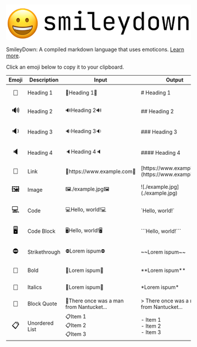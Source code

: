 <div class="text-center mb-5">
  <img class="ms-2 me-2 w-75" src="./logo.png" alt="SmileyDown logo"/>
</div>

<p class="lead text-center">SmileyDown: A compiled markdown language that uses emoticons. <a href="https://www.github.com/willuhm-js/SmileyDown/">Learn more</a>.</p>
<p class="lead text-center mb-5">Click an emoji below to copy it to your clipboard.</p>

<script>
  function copy(e) {
    const temp = document.createElement("textarea");
    temp.value = e;
    document.body.appendChild(temp);
    temp.select();
    navigator.clipboard.writeText(temp.value);
    document.body.removeChild(temp);
  }
</script>
<style>
  .emojiButton {
    border: none;
    padding: 0.7rem;
    background-color: transparent;
    font-size: 20px;
    width: 100%;
    height: 100%;
    margin: 0;
  }

  .emojiButtonTD:hover  {
    background-color: rgba(128, 128, 128, 0.4);
    transition: background-color 0.3s;
  }

  .emojiButtonTD:active {
    background-color: rgba(128, 128, 128, 0.6);
    transition: background-color 0.1s;
  }
</style>
<table id="table" class="table table-bordered align-middle text-center">
  <thead>
    <tr>
      <th scope="col">Emoji</th>
      <th scope="col">Description</th>
      <th scope="col">Input</th>
      <th scope="col">Output</th>
    </tr>
  </thead>
  <tbody>
    <tr>
      <td class="emojiButtonTD" style="padding: 0px;"><button class="emojiButton" onclick="copy(this.innerText)">📣</button></td>
      <td>Heading 1</td>
      <td>📣Heading 1📣</td>
      <td># Heading 1</td>
    </tr>
    <tr>
      <td class="emojiButtonTD" style="padding: 0px;"><button class="emojiButton" onclick="copy(this.innerText)">🔊</button></td>
      <td>Heading 2</td>
      <td>🔊Heading 2🔊</td>
      <td>## Heading 2</td>
    </tr>
    <tr>
      <td class="emojiButtonTD" style="padding: 0px;"><button class="emojiButton" onclick="copy(this.innerText)">🔉</button></td>
      <td>Heading 3</td>
      <td>🔉Heading 3🔉</td>
      <td>### Heading 3</td>
    </tr>
    <tr>
      <td class="emojiButtonTD" style="padding: 0px;"><button class="emojiButton" onclick="copy(this.innerText)">🔈</button></td>
      <td>Heading 4</td>
      <td>🔈Heading 4🔈</td>
      <td>#### Heading 4</td>
    </tr>
    <tr>
      <td class="emojiButtonTD" style="padding: 0px;"><button class="emojiButton" onclick="copy(this.innerText)">🔗</button></td>
      <td>Link</td>
      <td>🔗https://www.example.com🔗</td>
      <td>[https://www.example.com](https://www.example.com)</td>
    </tr>
    <tr>
      <td class="emojiButtonTD" style="padding: 0px;"><button class="emojiButton" onclick="copy(this.innerText)">🖼</button></td>
      <td>Image</td>
      <td>🖼./example.jpg🖼</td>
      <td>![./example.jpg](./example.jpg)</td>
    </tr>
    <tr>
      <td class="emojiButtonTD" style="padding: 0px;"><button class="emojiButton" onclick="copy(this.innerText)">💻</button></td>
      <td>Code</td>
      <td>💻Hello, world!💻</td>
      <td>`Hello, world!`</td>
    </tr>
    <tr>
      <td class="emojiButtonTD" style="padding: 0px;"><button class="emojiButton" onclick="copy(this.innerText)">🖥</button></td>
      <td>Code Block</td>
      <td>🖥Hello, world!🖥</td>
      <td>```Hello, world!```</td>
    </tr>
    <tr>
      <td class="emojiButtonTD" style="padding: 0px;"><button class="emojiButton" onclick="copy(this.innerText)">⛔</button></td>
      <td>Strikethrough</td>
      <td>⛔Lorem ispum⛔</td>
      <td>~~Lorem ispum~~</td>
    </tr>
    <tr>
      <td class="emojiButtonTD" style="padding: 0px;"><button class="emojiButton" onclick="copy(this.innerText)">🦍</button></td>
      <td>Bold</td>
      <td>🦍Lorem ispum🦍</td>
      <td>**Lorem ispum**</td>
    </tr>
    <tr>
      <td class="emojiButtonTD" style="padding: 0px;"><button class="emojiButton" onclick="copy(this.innerText)">🎩</button></td>
      <td>Italics</td>
      <td>🎩Lorem ispum🎩</td>
      <td>*Lorem ispum*</td>
    </tr>
    <tr>
      <td class="emojiButtonTD" style="padding: 0px;"><button class="emojiButton" onclick="copy(this.innerText)">📜</button></td>
      <td>Block Quote</td>
      <td>📜There once was a man from Nantucket...</td>
      <td>&gt; There once was a man from Nantucket...</td>
    </tr>
    <tr>
      <td class="emojiButtonTD" style="padding: 0px;"><button class="emojiButton" onclick="copy(this.innerText)">📋</button></td>
      <td>Unordered List</td>
      <td>
        📋Item 1<br />
        📋Item 2<br />
        📋Item 3
      </td>
      <td>
        - Item 1<br />
        - Item 2<br />
        - Item 3
      </td>
    </tr>
  </tbody>
</table>
